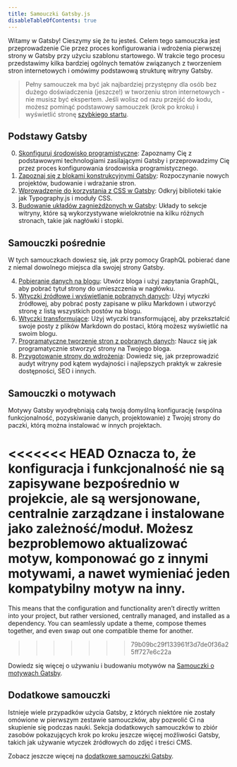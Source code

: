 ```yaml
---
title: Samouczki Gatsby.js
disableTableOfContents: true
---
```


Witamy w Gatsby! Cieszymy się że tu jesteś. Celem tego samouczka jest przeprowadzenie Cie przez proces konfigurowania i wdrożenia pierwszej strony w Gatsby przy użyciu szablonu startowego. W trakcie tego procesu przedstawimy kilka bardziej ogólnych tematów związanych z tworzeniem stron internetowych i omówimy podstawową strukturę witryny Gatsby.

> Pełny samouczek ma być jak najbardziej przystępny dla osób bez dużego doświadczenia (jeszcze!) w tworzeniu stron internetowych - nie musisz być ekspertem. Jeśli wolisz od razu przejść do kodu, możesz pominąć podstawowy samouczek (krok po kroku) i wyświetlić stronę [szybkiego startu](/docs/quick-start/).

## Podstawy Gatsby

0.  [Skonfiguruj środowisko programistyczne](/tutorial/part-zero/): Zapoznamy Cię z podstawowymi technologiami zasilającymi Gatsby i przeprowadzimy Cię przez proces konfigurowania środowiska programistycznego.
1.  [Zapoznaj się z blokami konstrukcyjnymi Gatsby](/tutorial/part-one/): Rozpoczynanie nowych projektów, budowanie i wdrażanie stron.
1.  [Wprowadzenie do korzystania z CSS w Gatsby](/tutorial/part-two/): Odkryj biblioteki takie jak Typography.js i moduły CSS.
1.  [Budowanie układów zagnieżdżonych w Gatsby](/tutorial/part-three/): Układy to sekcje witryny, które są wykorzystywane wielokrotnie na kilku różnych stronach, takie jak nagłówki i stopki.

## Samouczki pośrednie

W tych samouczkach dowiesz się, jak przy pomocy GraphQL pobierać dane z niemal dowolnego miejsca dla swojej strony Gatsby.

4.  [Pobieranie danych na blogu](/tutorial/part-four/): Utwórz bloga i użyj zapytania GraphQL, aby pobrać tytuł strony do umieszczenia w nagłówku.
5.  [Wtyczki źródłowe i wyświetlanie pobranych danych](/tutorial/part-five/): Użyj wtyczki źródłowej, aby pobrać posty zapisane w pliku Markdown i utworzyć stronę z listą wszystkich postów na blogu.
6.  [Wtyczki transformujące](/tutorial/part-six/): Użyj wtyczki transformującej, aby przekształcić swoje posty z plików Markdown do postaci, którą możesz wyświetlić na swoim blogu.
7.  [Programatyczne tworzenie stron z pobranych danych](/tutorial/part-seven/):  Naucz się jak programatycznie stworzyć strony na Twojego bloga.
8.  [Przygotowanie strony do wdrożenia](/tutorial/part-eight/): Dowiedz się, jak przeprowadzić audyt witryny pod kątem wydajności i najlepszych praktyk w zakresie dostępności, SEO i innych.

## Samouczki o motywach

Motywy Gatsby wyodrębniają całą twoją domyślną konfigurację (wspólna funkcjonalność, pozyskiwanie danych, projektowanie) z Twojej strony do paczki, którą można instalować w innych projektach.

<<<<<<< HEAD
Oznacza to, że konfiguracja i funkcjonalność nie są zapisywane bezpośrednio w projekcie, ale są wersjonowane, centralnie zarządzane i instalowane jako zależność/moduł. Możesz bezproblemowo aktualizować motyw, komponować go z innymi motywami, a nawet wymieniać jeden kompatybilny motyw na inny.
=======
This means that the configuration and functionality aren’t directly written into your project, but rather versioned, centrally managed, and installed as a dependency. You can seamlessly update a theme, compose themes together, and even swap out one compatible theme for another.
>>>>>>> 79b09bc29f133961f3d7de0f36a25ff727e6c22a

Dowiedz się więcej o używaniu i budowaniu motywów na [Samouczki o motywach Gatsby](/tutorial/theme-tutorials/).

## Dodatkowe samouczki

Istnieje wiele przypadków użycia Gatsby, z których niektóre nie zostały omówione w pierwszym zestawie samouczków, aby pozwolić Ci na skupienie się podczas nauki. Sekcja dodatkowych samouczków to zbiór zasobów pokazujących krok po kroku jeszcze więcej moźliwości Gatsby, takich jak używanie wtyczek źródłowych do zdjęć i treści CMS.

Zobacz jeszcze więcej na [dodatkowe samouczki Gatsby](/tutorial/additional-tutorials/).
